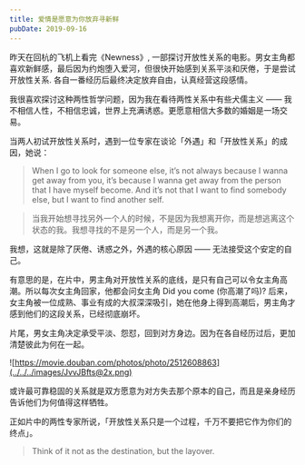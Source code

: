 ```yaml
---
title: 爱情是愿意为你放弃寻新鲜
pubDate: 2019-09-16
---
```


昨天在回杭的飞机上看完《Newness》, 一部探讨开放性关系的电影。男女主角都喜欢新鲜感，最后因为约炮堕入爱河，但很快开始感到关系平淡和厌倦，于是尝试开放性关系. 各自一番经历后最终决定放弃自由，认真经营这段感情。

我很喜欢探讨这种两性哲学问题，因为我在看待两性关系中有些犬儒主义 —— 我不相信人性，不相信忠诚，世界上充满诱惑。更愿意相信大多数的婚姻是一场交易。

当两人初试开放性关系时，遇到一位专家在谈论「外遇」和「开放性关系」的成因，她说：

> When I go to look for someone else, it’s not always because I wanna get away from you, it’s because I wanna get away from the person that I have myself become. And it’s not that I want to find somebody else, but I want to find another self.

> 当我开始想寻找另外一个人的时候，不是因为我想离开你，而是想逃离这个状态的我。我想寻找的不是另一个人，而是另一个我。

我想，这就是除了厌倦、诱惑之外，外遇的核心原因 —— 无法接受这个安定的自己。

有意思的是，在片中，男主角对开放性关系的底线，是只有自己可以令女主角高潮。所以每次女主角回家，他都会问女主角 Did you come (你高潮了吗)? 后来，女主角被一位成熟、事业有成的大叔深深吸引，她在他身上得到高潮后，男主角才感到他们的这段关系，已经彻底崩坏。

片尾，男女主角决定承受平淡、怨怼，回到对方身边。因为在各自经历过后，更加清楚彼此为何在一起。

![https://movie.douban.com/photos/photo/2512608863](../../../images/JvvJBfts@2x.png)

或许最可靠稳固的关系就是双方愿意为对方失去那个原本的自己，而且是亲身经历告诉他们为何值得这样牺牲。

正如片中的两性专家所说，「开放性关系只是一个过程，千万不要把它作为你们的终点」。

> Think of it not as the destination, but the layover.